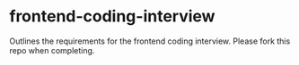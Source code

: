 # frontend-coding-interview
Outlines the requirements for the frontend coding interview. Please fork this repo when completing.
